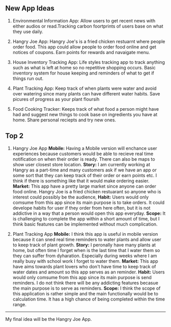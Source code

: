New App Ideas
- 
1. Environmental Information App:
Allow users to get recent news with either audios or read.Tracking carbon foortprints of users base on what they use daily. 

2. Hangry Joe App:
Hangry Joe's is a fried chicken restuarnt where people order food. This app could allow people to order food online and get notices of coupons. Earn points for rewards and navaigate menu.

3. House Inventory Tracking App:
Life styles tracking app to track anything such as what is left at home so no repetitive shopping occurs. Basic inventory system for house keeping and reminders of what to get if things run out. 

4. Plant Tracking App:
Keep track of when plants were water and avoid over watering since many plants can have different water habits. Save picures of progress as your plant floursih

5. Food Cooking Tracker:
Keeps track of what food a person might have had and suggest new things to cook base on ingredients you have at home. Share personal reciepts and try new ones. 

Top 2
- 
1. Hangry Joe App
**Mobile:** Having a Mobile version will enchance user experiences because customers would be able to recieve real time notification on when their order is ready. There can also be maps to show user closest store location. 
**Story:** I am currently working at Hangry as a part-time and many customers ask if we have an app or some sort that they can keep track of their order or earn points etc. I think if there is something like that it would make ordering easier.
**Market:** This app have a pretty large market since anyone can order food online. Hangry Joe is a fried chicken restuarant so anyone who is interest could possibly be the audience,
**Habit:** Users would only comsume from this app since its main purpose is to take orders. It could develope habits for user if they order from here often, but it is not addictive in a way that a person would open this app everyday. 
**Scope:** It is challenging to complete the app within a short amount of time, but I think basic features can be implemented without much complication.

2. Plant Tracking App
**Mobile:** I think this app is useful in mobile version because it can sned real time reminders to water plants and allow user to keep track of plant growth. 
**Story:** I peronally have many plants at home, but often time I forget when is the last time that I water them so they can suffer from dyharation. Especially during weeks where I am really busy with school work I forget to water them.
**Market:** This app have aims towards plant lovers who don't have time to keep track of water dates and amount so this app serves as an reminder. 
**Habit:** Users would only comsume from this app since its main purpose is send reminders. I do not think there will be any addicting features becasue the main purpose is to serve as reminders.
**Scope:** I think the scope of this application is rather simple and the main functionally would be to calculation time. It has a high chance of being completed within the time range. 

---
My final idea will be the Hangry Joe App.
